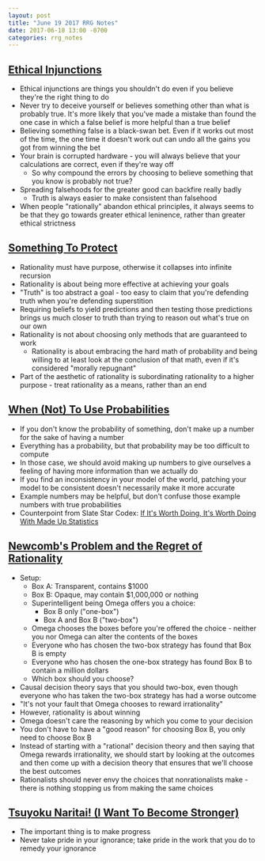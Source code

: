 ```yaml
---
layout: post
title: "June 19 2017 RRG Notes"
date: 2017-06-18 13:00 -0700
categories: rrg_notes
---
```


## [Ethical Injunctions](http://lesswrong.com/lw/v1/ethical_injunctions/)
* Ethical injunctions are things you shouldn't do even if you believe they're the right thing to do
* Never try to deceive yourself or believes something other than what is probably true. It's more likely that you've made a mistake than found the one case in which a false belief is more helpful than a true belief
* Believing something false is a black-swan bet. Even if it works out most of the time, the one time it doesn't work out can undo all the gains you got from winning the bet
* Your brain is corrupted hardware - you will always believe that your calculations are correct, even if they're way off
  * So why compound the errors by choosing to believe something that you know is probably not true?
* Spreading falsehoods for the greater good can backfire really badly
  * Truth is always easier to make consistent than falsehood
* When people "rationally" abandon ethical principles, it always seems to be that they go towards greater ethical leninence, rather than greater ethical strictness

## [Something To Protect](http://lesswrong.com/lw/nb/something_to_protect/)
* Rationality must have purpose, otherwise it collapses into infinite recursion
* Rationality is about being more effective at achieving your goals
* "Truth" is too abstract a goal - too easy to claim that you're defending truth when you're defending superstition
* Requiring beliefs to yield predictions and then testing those predictions brings us much closer to truth than trying to reason out what's true on our own
* Rationality is not about choosing only methods that are guaranteed to work
  * Rationality is about embracing the hard math of probability and being willing to at least look at the conclusion of that math, even if it's considered "morally repugnant"
* Part of the aesthetic of rationality is subordinating rationality to a higher purpose - treat rationality as a means, rather than an end

## [When (Not) To Use Probabilities](http://lesswrong.com/lw/sg/when_not_to_use_probabilities/)
* If you don't know the probability of something, don't make up a number for the sake of having a number
* Everything has a probability, but that probability may be too difficult to compute
* In those case, we should avoid making up numbers to give ourselves a feeling of having more information than we actually do
* If you find an inconsistency in your model of the world, patching your model to be consistent doesn't necessarily make it more accurate
* Example numbers may be helpful, but don't confuse those example numbers with true probabilities
* Counterpoint from Slate Star Codex: [If It's Worth Doing, It's Worth Doing With Made Up Statistics](http://slatestarcodex.com/2013/05/02/if-its-worth-doing-its-worth-doing-with-made-up-statistics/)

## [Newcomb's Problem and the Regret of Rationality](http://lesswrong.com/lw/nc/newcombs_problem_and_regret_of_rationality/)
* Setup:
  * Box A: Transparent, contains $1000
  * Box B: Opaque, may contain $1,000,000 or nothing
  * Superintelligent being Omega offers you a choice: 
    * Box B only ("one-box")
    * Box A and Box B ("two-box")
  * Omega chooses the boxes before you're offered the choice - neither you nor Omega can alter the contents of the boxes
  * Everyone who has chosen the two-box strategy has found that Box B is empty
  * Everyone who has chosen the one-box strategy has found Box B to contain a million dollars
  * Which box should you choose?
* Causal decision theory says that you should two-box, even though everyone who has taken the two-box strategy has had a worse outcome
* "It's not your fault that Omega chooses to reward irrationality"
* However, rationality is about winning
* Omega doesn't care the reasoning by which you come to your decision
* You don't have to have a "good reason" for choosing Box B, you only need to choose Box B
* Instead of starting with a "rational" decision theory and then saying that Omega rewards irrationality, we should start by looking at the outcomes and then come up with a decision theory that ensures that we'll choose the best outcomes
* Rationalists should never envy the choices that nonrationalists make - there is nothing stopping us from making the same choices

## [Tsuyoku Naritai! (I Want To Become Stronger)](http://lesswrong.com/lw/h8/tsuyoku_naritai_i_want_to_become_stronger/)
* The important thing is to make progress
* Never take pride in your ignorance; take pride in the work that you do to remedy your ignorance